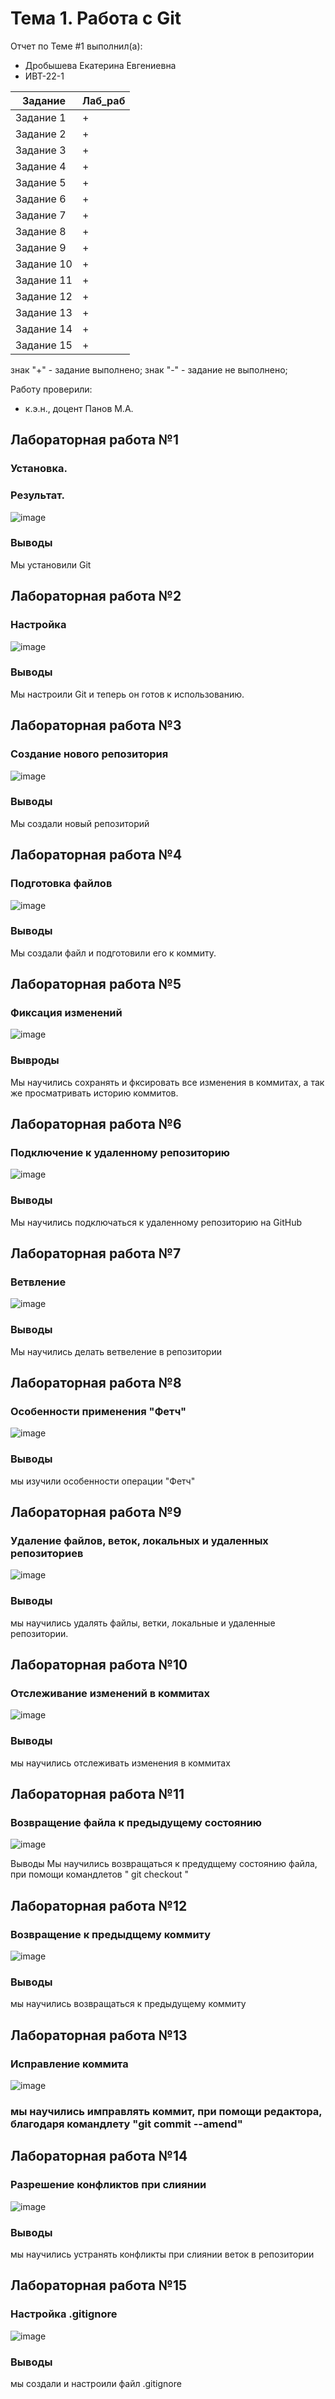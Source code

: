 # Тема 1. Работа с Git
Отчет по Теме #1 выполнил(а):
- Дробышева Екатерина Евгениевна
- ИВТ-22-1

| Задание | Лаб_раб | 
| ------ | ------ | 
| Задание 1 | + | 
| Задание 2 | + | 
| Задание 3 | + | 
| Задание 4 | + | 
| Задание 5 | + | 
| Задание 6 | + | 
| Задание 7 | + |
| Задание 8 | + | 
| Задание 9 | + | 
| Задание 10 | + |
| Задание 11 | + |
| Задание 12 | + |
| Задание 13 | + |
| Задание 14 | + |
| Задание 15 | + |

знак "+" - задание выполнено; знак "-" - задание не выполнено;

Работу проверили:
- к.э.н., доцент Панов М.А.

## Лабораторная работа №1

### Установка.

### Результат.

![image](https://github.com/user-attachments/assets/2f2df2dd-b0ec-4917-9a22-3575fed93023)

### Выводы
Мы установили Git

## Лабораторная работа №2

### Настройка

![image](https://github.com/user-attachments/assets/5cf1493a-6577-4744-918d-b43f544b957d)

### Выводы
Мы настроили Git и теперь он готов к использованию.

## Лабораторная работа №3

### Создание нового репозитория

![image](https://github.com/user-attachments/assets/2cd1228a-aca4-40c2-8218-9181f3d29420)

### Выводы
Мы создали новый репозиторий

## Лабораторная работа №4

### Подготовка файлов

![image](https://github.com/user-attachments/assets/0d7bc1a4-ee9c-470b-99a6-cb1d851d21df)

### Выводы
Мы создали файл и подготовили его к коммиту.

## Лабораторная работа №5

### Фиксация изменений

![image](https://github.com/user-attachments/assets/e143d064-6470-426e-8854-eae5e5b78ab2)

### Вывроды
Мы научились сохранять и фксировать все изменения в коммитах, а так же просматривать историю коммитов.

## Лабораторная работа №6

### Подключение к удаленному репозиторию

![image](https://github.com/user-attachments/assets/1fd77a60-61ae-48b0-aa7e-67d77d2c59e9)

### Выводы 
Мы научились подключаться к удаленному репозиторию на GitHub

## Лабораторная работа №7

### Ветвление

![image](https://github.com/user-attachments/assets/da0635cf-6502-430c-85a8-5b12a5196e03)

### Выводы
Мы научились делать ветвеление в репозитории

## Лабораторная работа №8

### Особенности применения "Фетч"

![image](https://github.com/user-attachments/assets/25e4d490-9a33-4aef-9876-6d584030c784)

### Выводы
мы изучили особенности операции "Фетч"

## Лабораторная работа №9

### Удаление файлов, веток, локальных и удаленных репозиториев

![image](https://github.com/user-attachments/assets/c28b3a8a-82c8-445e-86e8-241b35d2edde)

### Выводы
мы научились удалять файлы, ветки, локальные и удаленные репозитории.

## Лабораторная работа №10

### Отслеживание изменений в коммитах

![image](https://github.com/user-attachments/assets/ab11b639-a23c-4e40-a742-265c91ad1264)

### Выводы 
мы научились отслеживать изменения в коммитах

## Лабораторная работа №11

### Возвращение файла к предыдущему состоянию

![image](https://github.com/user-attachments/assets/b130adae-a69b-436e-8dde-16c18354ece3)

Выводы
Мы научились возвращаться к предудщему состоянию файла, при помощи командлетов "  git checkout "

## Лабораторная работа №12

### Возвращение к предыдщему коммиту

![image](https://github.com/user-attachments/assets/6d472b1d-9b30-401d-877b-622a4db43e63)

### Выводы
мы научились возвращаться к предыдущему коммиту

## Лабораторная работа №13

### Исправление коммита

![image](https://github.com/user-attachments/assets/34daf5be-58d3-44fb-a4a7-f54f240ef3be)

### мы научились имправлять коммит, при помощи редактора, благодаря командлету "git commit --amend"

## Лабораторная работа №14

### Разрешение конфликтов при слиянии

![image](https://github.com/user-attachments/assets/cc9eee61-10e1-41aa-9c95-719ba1e5abad)

### Выводы
мы научились устранять конфликты при слиянии веток в репозитории

## Лабораторная работа №15

### Настройка .gitignore

![image](https://github.com/user-attachments/assets/f9e713ff-bde7-4827-a440-57cf6d74a52f)

### Выводы 
мы создали и настроили файл  .gitignore 
